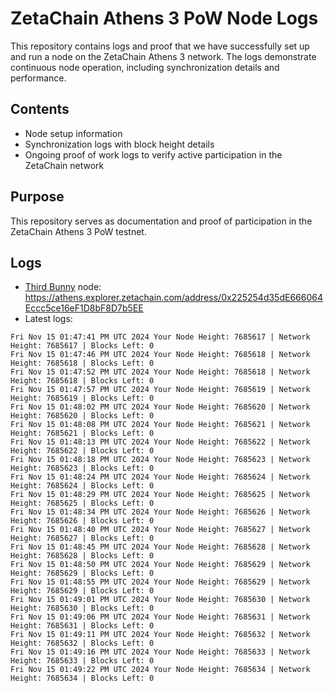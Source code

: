 # ZetaChain Athens 3 PoW Node Logs
This repository contains logs and proof that we have successfully set up and run a node on the ZetaChain Athens 3 network. The logs demonstrate continuous node operation, including synchronization details and performance.

## Contents
- Node setup information
- Synchronization logs with block height details
- Ongoing proof of work logs to verify active participation in the ZetaChain network

## Purpose
This repository serves as documentation and proof of participation in the ZetaChain Athens 3 PoW testnet.

## Logs

- [Third Bunny](https://thirdbunny.xyz/) node: https://athens.explorer.zetachain.com/address/0x225254d35dE666064Eccc5ce16eF1D8bF8D7b5EE
- Latest logs:
```
Fri Nov 15 01:47:41 PM UTC 2024 Your Node Height: 7685617 | Network Height: 7685617 | Blocks Left: 0
Fri Nov 15 01:47:46 PM UTC 2024 Your Node Height: 7685618 | Network Height: 7685618 | Blocks Left: 0
Fri Nov 15 01:47:52 PM UTC 2024 Your Node Height: 7685618 | Network Height: 7685618 | Blocks Left: 0
Fri Nov 15 01:47:57 PM UTC 2024 Your Node Height: 7685619 | Network Height: 7685619 | Blocks Left: 0
Fri Nov 15 01:48:02 PM UTC 2024 Your Node Height: 7685620 | Network Height: 7685620 | Blocks Left: 0
Fri Nov 15 01:48:08 PM UTC 2024 Your Node Height: 7685621 | Network Height: 7685621 | Blocks Left: 0
Fri Nov 15 01:48:13 PM UTC 2024 Your Node Height: 7685622 | Network Height: 7685622 | Blocks Left: 0
Fri Nov 15 01:48:18 PM UTC 2024 Your Node Height: 7685623 | Network Height: 7685623 | Blocks Left: 0
Fri Nov 15 01:48:24 PM UTC 2024 Your Node Height: 7685624 | Network Height: 7685624 | Blocks Left: 0
Fri Nov 15 01:48:29 PM UTC 2024 Your Node Height: 7685625 | Network Height: 7685625 | Blocks Left: 0
Fri Nov 15 01:48:34 PM UTC 2024 Your Node Height: 7685626 | Network Height: 7685626 | Blocks Left: 0
Fri Nov 15 01:48:40 PM UTC 2024 Your Node Height: 7685627 | Network Height: 7685627 | Blocks Left: 0
Fri Nov 15 01:48:45 PM UTC 2024 Your Node Height: 7685628 | Network Height: 7685628 | Blocks Left: 0
Fri Nov 15 01:48:50 PM UTC 2024 Your Node Height: 7685629 | Network Height: 7685629 | Blocks Left: 0
Fri Nov 15 01:48:55 PM UTC 2024 Your Node Height: 7685629 | Network Height: 7685629 | Blocks Left: 0
Fri Nov 15 01:49:01 PM UTC 2024 Your Node Height: 7685630 | Network Height: 7685630 | Blocks Left: 0
Fri Nov 15 01:49:06 PM UTC 2024 Your Node Height: 7685631 | Network Height: 7685631 | Blocks Left: 0
Fri Nov 15 01:49:11 PM UTC 2024 Your Node Height: 7685632 | Network Height: 7685632 | Blocks Left: 0
Fri Nov 15 01:49:16 PM UTC 2024 Your Node Height: 7685633 | Network Height: 7685633 | Blocks Left: 0
Fri Nov 15 01:49:22 PM UTC 2024 Your Node Height: 7685634 | Network Height: 7685634 | Blocks Left: 0
```
